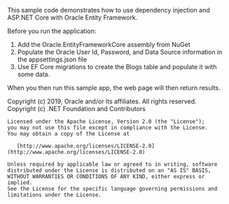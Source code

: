 This sample code demonstrates how to use dependency injection and ASP.NET Core with Oracle Entity Framework.

Before you run the application:
1. Add the Oracle.EntityFrameworkCore assembly from NuGet
2. Populate the Oracle User Id, Password, and Data Source information in the appsettings.json file
3. Use EF Core migrations to create the Blogs table and populate it with some data. 

When you then run this sample app, the web page will then return results.


Copyright (c) 2019, Oracle and/or its affiliates. All rights reserved. <br>
Copyright (c) .NET Foundation and Contributors

    Licensed under the Apache License, Version 2.0 (the "License");
    you may not use this file except in compliance with the License.
    You may obtain a copy of the License at
 
       [http://www.apache.org/licenses/LICENSE-2.0](http://www.apache.org/licenses/LICENSE-2.0)
 
    Unless required by applicable law or agreed to in writing, software
    distributed under the License is distributed on an "AS IS" BASIS,
    WITHOUT WARRANTIES OR CONDITIONS OF ANY KIND, either express or implied.
    See the License for the specific language governing permissions and
    limitations under the License.
